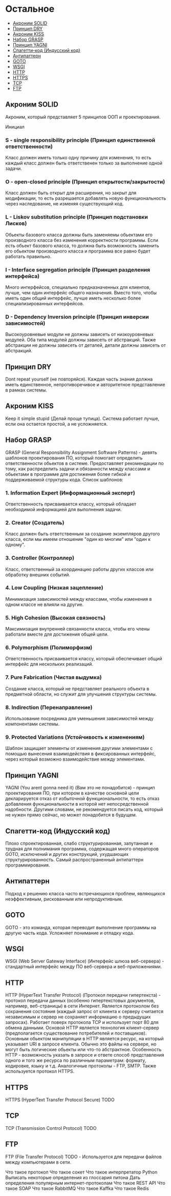 # Остальное

- [Акроним SOLID](#1)
- [Принцип DRY](#2)
- [Акроним KISS](#3)
- [Набор GRASP](#4)
- [Принцип YAGNI](#5)
- [Спагетти-код (Индусский код)](#6)
- [Антипаттерн](#7)
- [GOTO](#8)
- [WSGI](#9)
- [HTTP](#10)
- [HTTPS](#11)
- [TCP](#12)
- [FTP](#13)


## <div id="1">Акроним SOLID</div>
Акроним, который представляет 5 принципов ООП и проектирования.

Инициал

### S - single responsibility principle (Принцип единственной ответственности)
Класс должен иметь только одну причину для изменения, то есть каждый класс должен быть ответственен только за выполнение одной задачи.
### O - open-closed principle (Принцип открытости/закрытости)
Класс должен быть открыт для расширения, но закрыт для модификации, то есть разрешается добавлять новую функциональность через наследование, не изменяя существующий код.
### L - Liskov substitution principle (Принцип подстановки Лисков)
Обьекты базового класса должны быть заменяемы обьектами его производного класса без изменения корректности программы. Если есть обьект базового класса, то должна быть возможность заменить его обьектом производного класса и программа все равно будет работать правильно.
### I - Interface segregation principle (Принцип разделения интерфейса)
Много интерфейсов, специально предназначенных для клиентов, лучше, чем один интерфейс общего назначения. Вместо того, чтобы иметь один общий интерфейс, лучше иметь несколько более специализированных интерфейсов.
### D - Dependency Inversion principle (Принцип инверсии зависимостей)
Высокоуровневые модули не должны зависеть от низкоуровневых модулей. Оба типа модулей должны зависеть от абстракций. Также абстракции не должны зависеть от деталей, детали должны зависеть от абстракций.


## <div id="2">Принцип DRY</div>
Dont repeat yourself (не повторяйся). Каждая часть знания должна иметь единственное, непротиворечивое и авторитетное представление в рамках системы.


## <div id="3">Акроним KISS</div>
Keep it simple stupid (Делай проще тупица). Система работает лучше, если она остается простой, а не усложняется.


## <div id="4">Набор GRASP</div>
GRASP (General Responsibility Assignment Software Patterns) - девять шаблонов проектирования ПО, который помогает определить ответственности обьектов в системе. Предоставляет рекомендации по тому, как распределить задачи и обязанности между классами и обьектами в программе для достижения более гибкой и поддерживаемой структуры кода. Список шаблонов:
### 1. Information Expert (Информационный эксперт)
Ответственность присваивается классу, который обладает необходимой информацией для выполнения задачи.
### 2. Creator (Создатель)
Класс должен быть ответственным за создание экземпляров другого класса, если мы имеем отношение "один ко многим" или "один к одному".
### 3. Controller (Контроллер)
Класс, ответственный за координацию работы других классов или обработку внешних событий.
### 4. Low Coupling (Низкая зацепление)
Минимизация зависимостей между классами, чтобы изменения в одном классе не влияли на другие.
### 5. High Cohesion (Высокая связность)
Максимизация внутренней связанности класса, чтобы его члены работали вместе для достижения общей цели.
### 6. Polymorphism (Полиморфизм)
Ответственность присваивается классу, который обеспечивает общий интерфейс для нескольких реализаций.
### 7. Pure Fabrication (Чистая выдумка)
Создание класса, который не представляет реального объекта в предметной области, но служит для улучшения структуры системы.
### 8. Indirection (Перенаправление)
Использование посредника для уменьшения зависимостей между компонентами системы.
### 9. Protected Variations (Устойчивость к изменениям)
Шаблон защищает элементы от изменения другими элементами с помощью вынесения взаимодействия в фиксированных интерфейс, через который возможно взаимодействие между элементами.


## <div id="5">Принцип YAGNI</div>
YAGNI (You arent gonna need it) (Вам это не понадобится) - принцип проектирования ПО, при котором в качестве основной цели декларируется отказ от избыточной функциональности, то есть отказ добавления фукнциональности в которой нет непосредственной надобности. Другими словами, не рекомендуется писать код, который не нужен прямо сейчас, но может понадобится в будущем.

## <div id="6">Спагетти-код (Индусский код)</div>
Плохо спроектированная, слабо структурированная, запутанная и трудная для полнимания программа, содержащая много операторов GOTO, исключений и других конструкций, ухудшающих структурированность. Самый распространенный антипаттерн программирования.


## <div id="7">Антипаттерн</div>
Подход к решению класса часто встречающихся проблем, являющихся неэффективным, рискованным или непродуктивным.


## <div id="8">GOTO</div>
GOTO - это команда, которая переводит выполнение программы на другую часть кода. Усложняет понимание и отладку кода.


## <div id="9">WSGI</div>
WSGI (Web Server Gateway Interface) (Интерфейс шлюза веб-сервера) - стандартный интерфейс между ПО веб-сервера и веб-приложениями. 


## <div id="10">HTTP</div>
HTTP (HyperText Transfer Protocol) (Протокол передачи гипертекста) - протокол передачи данных (особенно гипертекстовых документов, например, веб-страницы) в сети Интернет. Является протоколом без сохранения состояния (каждый запрос от клиента к серверу считается независимым и сервер не сохраняет информацию о предыдущих запросах). Работает поверх протокола TCP и использует порт 80 для обмена данными. Основой HTTP является технология клиент-сервер (предполагается существование потребителей и поставщиков). 
Основным обьектом манипуляции в HTTP является ресурс, на который указывает URI в запросе клиента. Обычно это файлы на сервере, но могут быть логические обьекты или что-то абстрактное. 
Особенность HTTP - возможность указать в запросе и ответе способ представления одного и того же ресурса по различным параметрам: формату, кодировке, языку и т.д.
Аналогичные протоколы - FTP, SMTP. Также используется протокол HTTPS.


## <div id="11">HTTPS</div>
HTTPS (HyperText Transfer Protocol Secure) TODO


## <div id="12">TCP</div>
TCP (Transmission Control Protocol) TODO


## <div id="13">FTP</div>
FTP (File Transfer Protocol) TODO - Используется для передачи файлов между компьютерами в сети.


Что такое протокол
Что такое сокет
Что такое интерпретатор Python
Выписать некоторые определения из глоссария питона
Дать определения популярным интернет-протоколам
Что такое REST API
Что такое SOAP
Что такое RabbitMQ
Что такое Kaffka
Что такое Redis